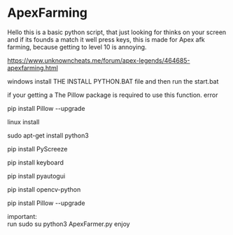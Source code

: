 # ApexFarming

Hello this is a basic python script, that just looking for thinks on your screen and if its founds a match it well press keys, this is made for Apex afk farming, because getting to level 10 is annoying.

https://www.unknowncheats.me/forum/apex-legends/464685-apexfarming.html

windows install
THE INSTALL PYTHON.BAT file  and then run the start.bat

if your getting a The Pillow package is required to use this function. error 

pip install Pillow --upgrade


linux install

sudo apt-get install python3

pip install PyScreeze

pip install keyboard

pip install pyautogui

pip install opencv-python

pip install Pillow --upgrade

important:  
run sudo su 
python3 ApexFarmer.py
enjoy
